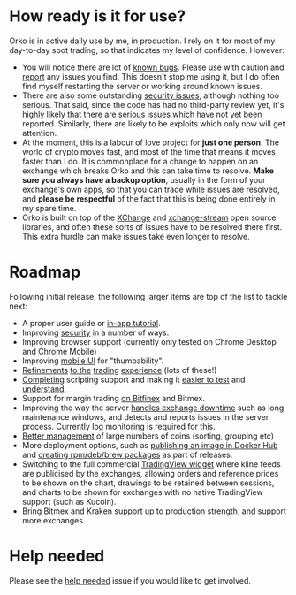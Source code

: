 # How ready is it for use?

Orko is in active daily use by me, in production. I rely on it for most of my day-to-day spot trading, so that indicates my level of confidence. However:

- You will notice there are lot of [known bugs](https://github.com/badgerwithagun/orko/issues?utf8=%E2%9C%93&q=is%3Aissue+is%3Aopen+label%3Abug). Please use with caution and [report](https://github.com/badgerwithagun/orko/issues/new/choose) any issues you find. This doesn't stop me using it, but I do often find myself restarting the server or working around known issues.
- There are also some outstanding [security issues](https://github.com/badgerwithagun/orko/issues?utf8=%E2%9C%93&q=is%3Aissue+is%3Aopen+label%3Asecurity), although nothing too serious.  That said, since the code has had no third-party review yet, it's highly likely that there are serious issues which have not yet been reported.  Similarly, there are likely to be exploits which only now will get attention.
- At the moment, this is a labour of love project for **just one person**. The world of crypto moves fast, and most of the time that means it moves faster than I do. It is commonplace for a change to happen on an exchange which breaks Orko and this can take time to resolve. **Make sure you always have a backup option**, usually in the form of your exchange's own apps, so that you can trade while issues are resolved, and **please be respectful** of the fact that this is being done entirely in my spare time.
- Orko is built on top of the [XChange](https://github.com/knowm/XChange) and [xchange-stream](https://github.com/bitrich-info/xchange-stream) open source libraries, and often these sorts of issues have to be resolved there first.  This extra hurdle can make issues take even longer to resolve.

# Roadmap

Following initial release, the following larger items are top of the list to tackle next:

- A proper user guide or [in-app tutorial](https://github.com/badgerwithagun/orko/issues/116).
- Improving [security](https://github.com/badgerwithagun/orko/issues?utf8=%E2%9C%93&q=is%3Aissue+is%3Aopen+label%3Asecurity) in a number of ways.
- Improving browser support (currently only tested on Chrome Desktop and Chrome Mobile)
- Improving [mobile UI](https://github.com/badgerwithagun/orko/issues/21) for "thumbability".
- [Refinements](https://github.com/badgerwithagun/orko/issues/10) [to the](https://github.com/badgerwithagun/orko/issues/11) [trading](https://github.com/badgerwithagun/orko/issues/13) [experience](https://github.com/badgerwithagun/orko/issues/14) (lots of these!)
- [Completing](https://github.com/badgerwithagun/orko/issues/144) scripting support and making it [easier to test](https://github.com/badgerwithagun/orko/issues/109) and [understand](https://github.com/badgerwithagun/orko/issues/122).
- Support for margin trading [on Bitfinex](https://github.com/badgerwithagun/orko/issues/83) and Bitmex.
- Improving the way the server [handles exchange downtime](https://github.com/badgerwithagun/orko/issues/124) such as long maintenance windows, and detects and reports issues in the server process.  Currently log monitoring is required for this.
- [Better management](https://github.com/badgerwithagun/orko/issues/125) of large numbers of coins (sorting, grouping etc)
- More deployment options, such as [publishing an image in Docker Hub](https://github.com/badgerwithagun/orko/issues/51) and [creating rpm/deb/brew packages](https://github.com/badgerwithagun/orko/issues/115) as part of releases.
- Switching to the full commercial [TradingView widget](https://github.com/badgerwithagun/orko/issues/35) where kline feeds are publicised by the exchanges, allowing orders and reference prices to be shown on the chart, drawings to be retained between sessions, and charts to be shown for exchanges with no native TradingView support (such as Kucoin).
- Bring Bitmex and Kraken support up to production strength, and support more exchanges

# Help needed

Please see the [help needed](https://github.com/badgerwithagun/orko/issues/111) issue if you would like to get involved.

